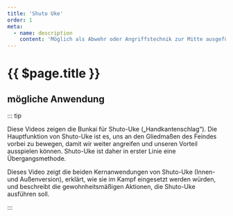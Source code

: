 ```yaml
---
title: 'Shuto Uke'
order: 1
meta:
  - name: description 
    content: 'Möglich als Abwehr oder Angriffstechnik zur Mitte ausgeführt mit der offenen Hand; (Handkantenschlag)' 
---
```

 
# {{ $page.title }}

<ShowDescription />

## mögliche Anwendung 

::: tip

Diese Videos zeigen die Bunkai für Shuto-Uke („Handkantenschlag“). Die Hauptfunktion von Shuto-Uke ist es, uns an den Gliedmaßen des Feindes vorbei zu bewegen, damit wir weiter angreifen und unseren Vorteil ausspielen können. Shuto-Uke ist daher in erster Linie eine Übergangsmethode.

Dieses Video zeigt die beiden Kernanwendungen von Shuto-Uke (Innen- und Außenversion), erklärt, wie sie im Kampf eingesetzt werden würden, und beschreibt die gewohnheitsmäßigen Aktionen, die Shuto-Uke ausführen soll.

:::

<YouTube videoid="NZoWIWLfcuc" />

<YouTube videoid="Vw-wnObCc3U" />